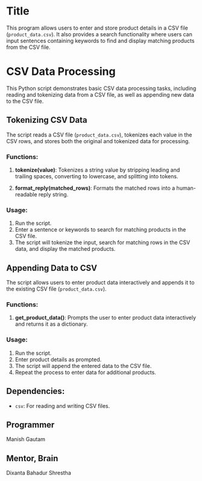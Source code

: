 # Title
This program allows users to enter and store product details in a CSV file (`product_data.csv`). It also provides a search functionality where users can input sentences containing keywords to find and display matching products from the CSV file.

# CSV Data Processing

This Python script demonstrates basic CSV data processing tasks, including reading and tokenizing data from a CSV file, as well as appending new data to the CSV file.

## Tokenizing CSV Data

The script reads a CSV file (`product_data.csv`), tokenizes each value in the CSV rows, and stores both the original and tokenized data for processing.

### Functions:

1. **tokenize(value)**: Tokenizes a string value by stripping leading and trailing spaces, converting to lowercase, and splitting into tokens.

2. **format_reply(matched_rows)**: Formats the matched rows into a human-readable reply string.

### Usage:

1. Run the script.
2. Enter a sentence or keywords to search for matching products in the CSV file.
3. The script will tokenize the input, search for matching rows in the CSV data, and display the matched products.

## Appending Data to CSV

The script allows users to enter product data interactively and appends it to the existing CSV file (`product_data.csv`).

### Functions:

1. **get_product_data()**: Prompts the user to enter product data interactively and returns it as a dictionary.

### Usage:

1. Run the script.
2. Enter product details as prompted.
3. The script will append the entered data to the CSV file.
4. Repeat the process to enter data for additional products.

## Dependencies:

- `csv`: For reading and writing CSV files.

## Programmer
Manish Gautam

## Mentor, Brain
Dixanta Bahadur Shrestha